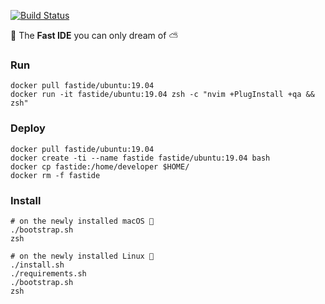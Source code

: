 [![Build Status](https://travis-ci.org/rusdevops/fast-ide.svg?branch=master)](https://travis-ci.org/rusdevops/fast-ide)

💨 The **Fast IDE** you can only dream of ⛅

### Run

```Shell
docker pull fastide/ubuntu:19.04
docker run -it fastide/ubuntu:19.04 zsh -c "nvim +PlugInstall +qa && zsh"

```

### Deploy

```Shell
docker pull fastide/ubuntu:19.04
docker create -ti --name fastide fastide/ubuntu:19.04 bash
docker cp fastide:/home/developer $HOME/
docker rm -f fastide
```

### Install

```Shell
# on the newly installed macOS 🍎
./bootstrap.sh
zsh
```

```Shell
# on the newly installed Linux 🐧
./install.sh
./requirements.sh
./bootstrap.sh
zsh
```
